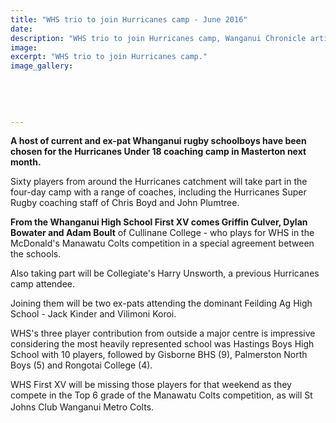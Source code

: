 ```yaml
---
title: "WHS trio to join Hurricanes camp - June 2016"
date: 
description: "WHS trio to join Hurricanes camp, Wanganui Chronicle article on 27/6/16..."
image: 
excerpt: "WHS trio to join Hurricanes camp."
image_gallery:
    
    
    
    
    
---
```


<p><strong>A host of current and ex-pat Whanganui rugby schoolboys have been chosen for the Hurricanes Under 18 coaching camp in Masterton next month.</strong></p>
<p>Sixty players from around the Hurricanes catchment will take part in the four-day camp with a range of coaches, including the Hurricanes Super Rugby coaching staff of Chris Boyd and John Plumtree.</p>
<p><strong>From the Whanganui High School First XV comes Griffin Culver, Dylan Bowater and Adam Boult</strong> of Cullinane College - who plays for WHS in the McDonald's Manawatu Colts competition in a special agreement between the schools.</p>
<p>Also taking part will be Collegiate's Harry Unsworth, a previous Hurricanes camp attendee.</p>
<p>Joining them will be two ex-pats attending the dominant Feilding Ag High School - Jack Kinder and Vilimoni Koroi.</p>
<p>WHS's three player contribution from outside a major centre is impressive considering the most heavily represented school was Hastings Boys High School with 10 players, followed by Gisborne BHS (9), Palmerston North Boys (5) and Rongotai College (4).</p>
<p>WHS First XV will be missing those players for that weekend as they compete in the Top 6 grade of the Manawatu Colts competition, as will St Johns Club Wanganui Metro Colts.<span style="line-height: 1.5;">&nbsp;</span></p>


